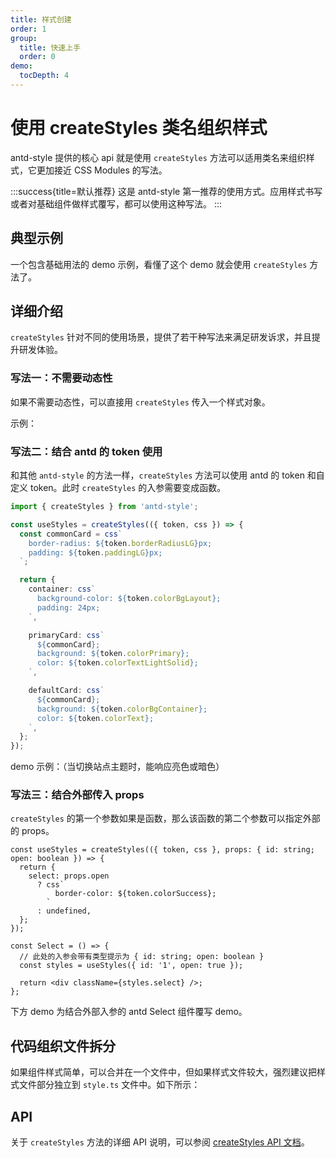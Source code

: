 ```yaml
---
title: 样式创建
order: 1
group:
  title: 快速上手
  order: 0
demo:
  tocDepth: 4
---
```


# 使用 createStyles 类名组织样式

antd-style 提供的核心 api 就是使用 `createStyles` 方法可以适用类名来组织样式，它更加接近 CSS Modules 的写法。

:::success{title=默认推荐}
这是 antd-style 第一推荐的使用方式。应用样式书写或者对基础组件做样式覆写，都可以使用这种写法。
:::

## 典型示例

一个包含基础用法的 demo 示例，看懂了这个 demo 就会使用 `createStyles` 方法了。

<code src="../demos/createStyles/default.tsx"></code>

## 详细介绍

`createStyles` 针对不同的使用场景，提供了若干种写法来满足研发诉求，并且提升研发体验。

### 写法一：不需要动态性

如果不需要动态性，可以直接用 `createStyles` 传入一个样式对象。

示例：

<code src="../demos/createStyles/SimpleObject.tsx"></code>

### 写法二：结合 antd 的 token 使用

和其他 `antd-style` 的方法一样，`createStyles` 方法可以使用 antd 的 token 和自定义 token。此时 `createStyles` 的入参需要变成函数。

```ts
import { createStyles } from 'antd-style';

const useStyles = createStyles(({ token, css }) => {
  const commonCard = css`
    border-radius: ${token.borderRadiusLG}px;
    padding: ${token.paddingLG}px;
  `;

  return {
    container: css`
      background-color: ${token.colorBgLayout};
      padding: 24px;
    `,

    primaryCard: css`
      ${commonCard};
      background: ${token.colorPrimary};
      color: ${token.colorTextLightSolid};
    `,

    defaultCard: css`
      ${commonCard};
      background: ${token.colorBgContainer};
      color: ${token.colorText};
    `,
  };
});
```

demo 示例：（当切换站点主题时，能响应亮色或暗色）

<code src="../demos/createStyles/AntdToken.tsx"></code>

### 写法三：结合外部传入 props

`createStyles` 的第一个参数如果是函数，那么该函数的第二个参数可以指定外部的 props。

```tsx | pure
const useStyles = createStyles(({ token, css }, props: { id: string; open: boolean }) => {
  return {
    select: props.open
      ? css`
          border-color: ${token.colorSuccess};
        `
      : undefined,
  };
});

const Select = () => {
  // 此处的入参会带有类型提示为 { id: string; open: boolean }
  const styles = useStyles({ id: '1', open: true });

  return <div className={styles.select} />;
};
```

下方 demo 为结合外部入参的 antd Select 组件覆写 demo。

<code src="../demos/createStyles/withProps.tsx"></code>

## 代码组织文件拆分

如果组件样式简单，可以合并在一个文件中，但如果样式文件较大，强烈建议把样式文件部分独立到 `style.ts` 文件中。如下所示：

<code src="../demos/createStyles/Command/index.tsx" ></code>

## API

关于 `createStyles` 方法的详细 API 说明，可以参阅 [createStyles API 文档](/api/create-styles)。
